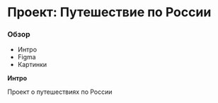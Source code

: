 # Проект: Путешествие по России

### Обзор
* Интро
* Figma
* Картинки

**Интро**

Проект о путешествиях по России




